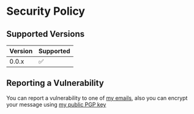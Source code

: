 # Security Policy

## Supported Versions

| Version | Supported          |
| ------- | ------------------ |
| 0.0.x   | :white_check_mark: |

## Reporting a Vulnerability

You can report a vulnerability to one of [my emails](https://0x77.dev/identity#emails), also you can encrypt your message using [my public PGP key](https://0x77.dev/identity#pgp)
